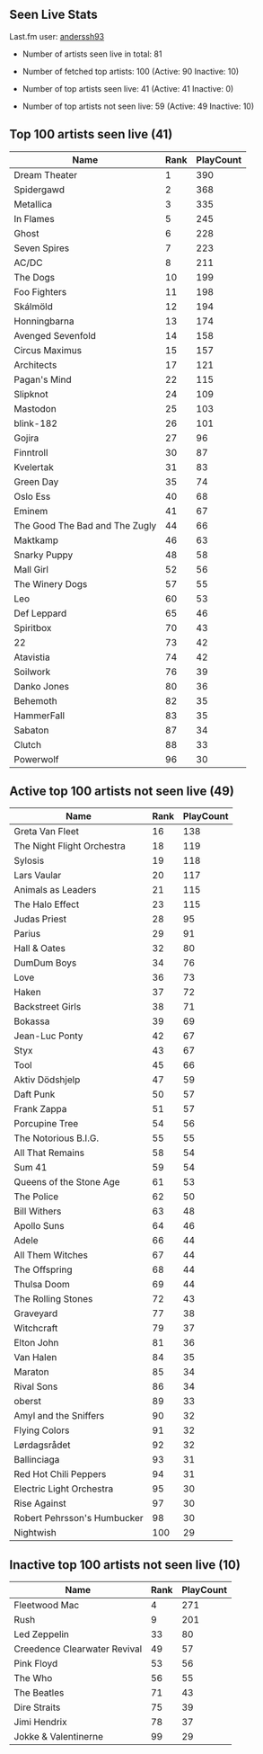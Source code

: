 ## Seen Live Stats

Last.fm user: [anderssh93](https://www.last.fm/user/anderssh93)

- Number of artists seen live in total: 81

- Number of fetched top artists: 100 (Active: 90 Inactive: 10)

- Number of top artists seen live: 41 (Active: 41 Inactive: 0)

- Number of top artists not seen live: 59 (Active: 49 Inactive: 10)

## Top 100 artists seen live (41)

Name                           | Rank | PlayCount
------------------------------ | ---- | ---------
Dream Theater                  | 1    | 390      
Spidergawd                     | 2    | 368      
Metallica                      | 3    | 335      
In Flames                      | 5    | 245      
Ghost                          | 6    | 228      
Seven Spires                   | 7    | 223      
AC/DC                          | 8    | 211      
The Dogs                       | 10   | 199      
Foo Fighters                   | 11   | 198      
Skálmöld                       | 12   | 194      
Honningbarna                   | 13   | 174      
Avenged Sevenfold              | 14   | 158      
Circus Maximus                 | 15   | 157      
Architects                     | 17   | 121      
Pagan's Mind                   | 22   | 115      
Slipknot                       | 24   | 109      
Mastodon                       | 25   | 103      
blink-182                      | 26   | 101      
Gojira                         | 27   | 96       
Finntroll                      | 30   | 87       
Kvelertak                      | 31   | 83       
Green Day                      | 35   | 74       
Oslo Ess                       | 40   | 68       
Eminem                         | 41   | 67       
The Good The Bad and The Zugly | 44   | 66       
Maktkamp                       | 46   | 63       
Snarky Puppy                   | 48   | 58       
Mall Girl                      | 52   | 56       
The Winery Dogs                | 57   | 55       
Leo                            | 60   | 53       
Def Leppard                    | 65   | 46       
Spiritbox                      | 70   | 43       
22                             | 73   | 42       
Atavistia                      | 74   | 42       
Soilwork                       | 76   | 39       
Danko Jones                    | 80   | 36       
Behemoth                       | 82   | 35       
HammerFall                     | 83   | 35       
Sabaton                        | 87   | 34       
Clutch                         | 88   | 33       
Powerwolf                      | 96   | 30       

## Active top 100 artists not seen live (49)

Name                        | Rank | PlayCount
--------------------------- | ---- | ---------
Greta Van Fleet             | 16   | 138      
The Night Flight Orchestra  | 18   | 119      
Sylosis                     | 19   | 118      
Lars Vaular                 | 20   | 117      
Animals as Leaders          | 21   | 115      
The Halo Effect             | 23   | 115      
Judas Priest                | 28   | 95       
Parius                      | 29   | 91       
Hall & Oates                | 32   | 80       
DumDum Boys                 | 34   | 76       
Love                        | 36   | 73       
Haken                       | 37   | 72       
Backstreet Girls            | 38   | 71       
Bokassa                     | 39   | 69       
Jean-Luc Ponty              | 42   | 67       
Styx                        | 43   | 67       
Tool                        | 45   | 66       
Aktiv Dödshjelp             | 47   | 59       
Daft Punk                   | 50   | 57       
Frank Zappa                 | 51   | 57       
Porcupine Tree              | 54   | 56       
The Notorious B.I.G.        | 55   | 55       
All That Remains            | 58   | 54       
Sum 41                      | 59   | 54       
Queens of the Stone Age     | 61   | 53       
The Police                  | 62   | 50       
Bill Withers                | 63   | 48       
Apollo Suns                 | 64   | 46       
Adele                       | 66   | 44       
All Them Witches            | 67   | 44       
The Offspring               | 68   | 44       
Thulsa Doom                 | 69   | 44       
The Rolling Stones          | 72   | 43       
Graveyard                   | 77   | 38       
Witchcraft                  | 79   | 37       
Elton John                  | 81   | 36       
Van Halen                   | 84   | 35       
Maraton                     | 85   | 34       
Rival Sons                  | 86   | 34       
oberst                      | 89   | 33       
Amyl and the Sniffers       | 90   | 32       
Flying Colors               | 91   | 32       
Lørdagsrådet                | 92   | 32       
Ballinciaga                 | 93   | 31       
Red Hot Chili Peppers       | 94   | 31       
Electric Light Orchestra    | 95   | 30       
Rise Against                | 97   | 30       
Robert Pehrsson's Humbucker | 98   | 30       
Nightwish                   | 100  | 29       

## Inactive top 100 artists not seen live (10)

Name                         | Rank | PlayCount
---------------------------- | ---- | ---------
Fleetwood Mac                | 4    | 271      
Rush                         | 9    | 201      
Led Zeppelin                 | 33   | 80       
Creedence Clearwater Revival | 49   | 57       
Pink Floyd                   | 53   | 56       
The Who                      | 56   | 55       
The Beatles                  | 71   | 43       
Dire Straits                 | 75   | 39       
Jimi Hendrix                 | 78   | 37       
Jokke & Valentinerne         | 99   | 29       
